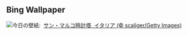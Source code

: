 ## Bing Wallpaper
![](https://www.bing.com/th?id=OHR.ItalyClock_JA-JP3693788365_UHD.jpg&w=1000)今日の壁紙: &nbsp;[サン・マルコ時計塔, イタリア (© scaliger/Getty Images)](https://www.bing.com/th?id=OHR.ItalyClock_JA-JP3693788365_UHD.jpg)
<br><br/>
